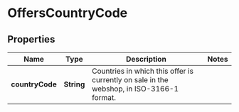 # OffersCountryCode

## Properties

 Name            | Type       | Description                                                                              | Notes 
-----------------|------------|------------------------------------------------------------------------------------------|-------
 **countryCode** | **String** | Countries in which this offer is currently on sale in the webshop, in ISO-3166-1 format. | 



